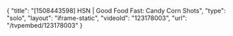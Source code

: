 {
    "title": "[1508443598] HSN | Good Food Fast: Candy Corn Shots",
    "type": "solo",
    "layout": "iframe-static",
    "videoId": "123178003",
    "url": "\/tvpembed\/123178003"
}